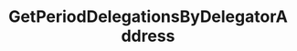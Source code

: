 ---
title: GetPeriodDelegationsByDelegatorAddress
api:
  file: consensus-client-api.json
  operationId: >-
    get_staking-validators-validator-addr-delegators-delegator-addr-period-delegations
hidden: false
---